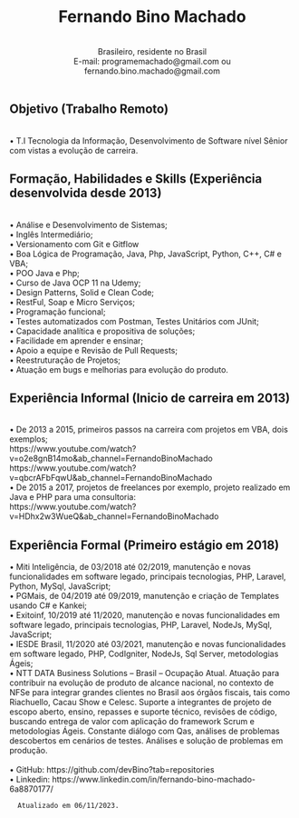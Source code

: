 <h1><center>Fernando Bino Machado</center></h1>
<br>
      <center>Brasileiro, residente no Brasil<br>
      E-mail: programemachado@gmail.com ou fernando.bino.machado@gmail.com</center>
<br>
<h2>Objetivo (Trabalho Remoto)</h2><br>
    • T.I Tecnologia da Informação, Desenvolvimento de Software nível Sênior com vistas a evolução de carreira.<br>
      
<h2>Formação, Habilidades e Skills (Experiência desenvolvida desde 2013)</h2><br>
    • Análise e Desenvolvimento de Sistemas;<br>
    • Inglês Intermediário;<br>
    • Versionamento com Git e Gitflow<br>
    • Boa Lógica de Programação, Java, Php, JavaScript, Python, C++, C# e VBA;<br>
    • POO Java e Php;<br>
    • Curso de Java OCP 11 na Udemy;<br>
    • Design Patterns, Solid e Clean Code;<br>
    • RestFul, Soap e Micro Serviços;<br>
    • Programação funcional;<br>
    • Testes automatizados com Postman, Testes Unitários com JUnit;<br>
    • Capacidade analítica e propositiva de soluções;<br>
    • Facilidade em aprender e ensinar;<br>
    • Apoio a equipe e Revisão de Pull Requests;<br>
    • Reestruturação de Projetos;<br>
    • Atuação em bugs e melhorias para evolução do produto.<br>

<h2>Experiência Informal (Inicio de carreira em 2013)</h2><br>
    • De 2013 a 2015, primeiros passos na carreira com projetos em VBA, dois exemplos;<br>
           https://www.youtube.com/watch?v=o2e8gnB14mo&ab_channel=FernandoBinoMachado<br>
           https://www.youtube.com/watch?v=qbcrAFbFqwU&ab_channel=FernandoBinoMachado<br>
    • De 2015 a 2017, projetos de freelances por exemplo, projeto realizado em Java e PHP para uma consultoria:<br>
           https://www.youtube.com/watch?v=HDhx2w3WueQ&ab_channel=FernandoBinoMachado<br>
           
<h2>Experiência Formal (Primeiro estágio em 2018)</h2>
    • Miti Inteligência, de 03/2018 até 02/2019, manutenção e novas funcionalidades em software legado, principais tecnologias, PHP, Laravel, Python, MySql, JavaScript;<br>
    • PGMais, de 04/2019 até 09/2019, manutenção e criação de Templates usando C# e Kankei;<br>
    • Exitoinf, 10/2019 até 11/2020, manutenção e novas funcionalidades em software legado, principais tecnologias, PHP, Laravel, NodeJs, MySql, JavaScript;<br>
    • IESDE Brasil, 11/2020 até 03/2021, manutenção e novas funcionalidades em software legado, PHP, CodIgniter, NodeJs, Sql Server, metodologias Ágeis;<br>
    • NTT DATA Business Solutions – Brasil – Ocupação Atual. Atuação para contribuir na evolução de produto de alcance nacional, no contexto de NFSe para integrar grandes clientes no Brasil aos órgãos fiscais, tais como Riachuello, Cacau Show e Celesc. Suporte a integrantes de projeto de escopo aberto, ensino, repasses e suporte técnico, revisões de código, buscando entrega de valor com aplicação do framework Scrum e metodologias Ágeis. Constante diálogo com Qas, análises de problemas descobertos em cenários de testes. Análises e solução de problemas em produção.<br>
<br>
    •  GitHub: https://github.com/devBino?tab=repositories<br>
    •  Linkedin: https://www.linkedin.com/in/fernando-bino-machado-6a8870177/<br>
      
      Atualizado em 06/11/2023.
